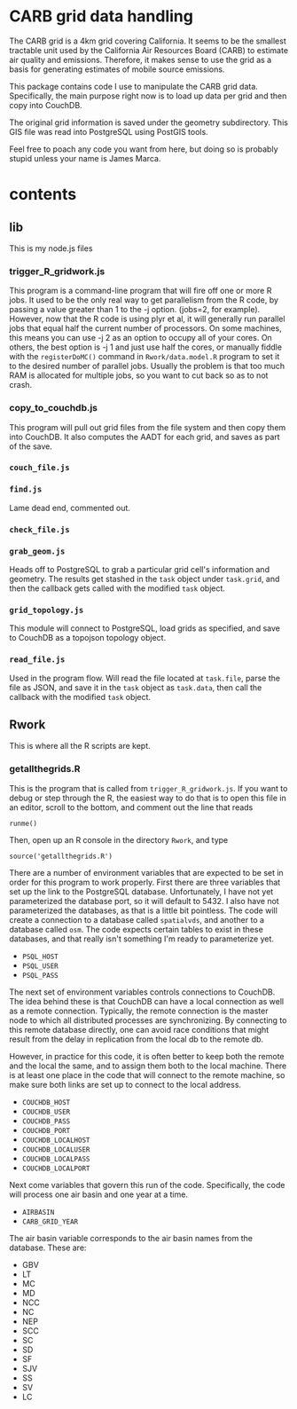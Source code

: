 # CARB grid data handling

The CARB grid is a 4km grid covering California.  It seems to be the
smallest tractable unit used by the California Air Resources Board
(CARB) to estimate air quality and emissions.  Therefore, it makes
sense to use the grid as a basis for generating estimates of mobile
source emissions.

This package contains code I use to manipulate the CARB grid data.
Specifically, the main purpose right now is to load up data per grid
and then copy into CouchDB.

The original grid information is saved under the geometry
subdirectory.  This GIS file was read into PostgreSQL using PostGIS
tools.

Feel free to poach any code you want from here, but doing so is
probably stupid unless your name is James Marca.

# contents

## lib

This is my node.js files

### trigger_R_gridwork.js

This program is a command-line program that will fire off one or more
R jobs.  It used to be the only real way to get parallelism from the R
code, by passing a value greater than 1 to the -j option. (jobs=2, for
example).  However, now that the R code is using plyr et al, it will
generally run parallel jobs that equal half the current number of
processors.  On some machines, this means you can use -j 2 as an
option to occupy all of your cores.  On others, the best option is -j
1 and just use half the cores, or manually fiddle with the
`registerDoMC()` command in `Rwork/data.model.R` program to set it to
the desired number of parallel jobs.  Usually the problem is that too
much RAM is allocated for multiple jobs, so you want to cut back so as
to not crash.

### copy_to_couchdb.js

This program will pull out grid files from the file system and then
copy them into CouchDB.  It also computes the AADT for each grid, and
saves as part of the save.

### `couch_file.js`


### `find.js`

Lame dead end, commented out.

### `check_file.js`

### `grab_geom.js`

Heads off to PostgreSQL to grab a particular grid cell's information
and geometry.  The results get stashed in the `task` object under
`task.grid`, and then the callback gets called with the modified
`task` object.

### `grid_topology.js`

This module will connect to PostgreSQL, load grids as specified, and
save to CouchDB as a topojson topology object.

### `read_file.js`

Used in the program flow.  Will read the file located at `task.file`,
parse the file as JSON, and save it in the `task` object as
`task.data`, then call the callback with the modified `task` object.

## Rwork

This is where all the R scripts are kept.

### getallthegrids.R

This is the program that is called from `trigger_R_gridwork.js`.  If
you want to debug or step through the R, the easiest way to do that is
to open this file in an editor, scroll to the bottom, and comment out
the line that reads

```
runme()
```

Then, open up an R console in the directory `Rwork`, and type

```
source('getallthegrids.R')
```

There are a number of environment variables that are expected to be
set in order for this program to work properly.  First there are three
variables that set up the link to the PostgreSQL database.
Unfortunately, I have not yet parameterized the database port, so it
will default to 5432.  I also have not parameterized the databases, as
that is a little bit pointless.  The code will create a connection to a
database called `spatialvds`, and another to a database called `osm`.
The code expects certain tables to exist in these databases, and that
really isn't something I'm ready to parameterize yet.

* `PSQL_HOST`
* `PSQL_USER`
* `PSQL_PASS`

The next set of environment variables controls connections to
CouchDB.  The idea behind these is that CouchDB can have a local
connection as well as a remote connection.  Typically, the remote
connection is the master node to which all distributed processes are
synchronizing.  By connecting to this remote database directly, one
can avoid race conditions that might result from the delay in
replication from the local db to the remote db.

However, in practice for this code, it is often better to keep both
the remote and the local the same, and to assign them both to the
local machine.  There is at least one place in the code that will
connect to the remote machine, so make sure both links are set up to
connect to the local address.

* `COUCHDB_HOST`
* `COUCHDB_USER`
* `COUCHDB_PASS`
* `COUCHDB_PORT`
* `COUCHDB_LOCALHOST`
* `COUCHDB_LOCALUSER`
* `COUCHDB_LOCALPASS`
* `COUCHDB_LOCALPORT`

Next come variables that govern this run of the code.  Specifically,
the code will process one air basin and one year at a time.

* `AIRBASIN`
* `CARB_GRID_YEAR`

The air
basin variable corresponds to the air basin names from the database.
These are:

* GBV
* LT
* MC
* MD
* NCC
* NC
* NEP
* SCC
* SC
* SD
* SF
* SJV
* SS
* SV
* LC
